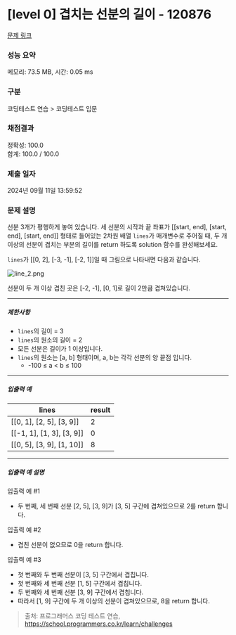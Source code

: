 # [level 0] 겹치는 선분의 길이 - 120876 

[문제 링크](https://school.programmers.co.kr/learn/courses/30/lessons/120876) 

### 성능 요약

메모리: 73.5 MB, 시간: 0.05 ms

### 구분

코딩테스트 연습 > 코딩테스트 입문

### 채점결과

정확성: 100.0<br/>합계: 100.0 / 100.0

### 제출 일자

2024년 09월 11일 13:59:52

### 문제 설명

<p>선분 3개가 평행하게 놓여 있습니다. 세 선분의 시작과 끝 좌표가 [[start, end], [start, end], [start, end]] 형태로 들어있는 2차원 배열 <code>lines</code>가 매개변수로 주어질 때, 두 개 이상의 선분이 겹치는 부분의 길이를 return 하도록 solution 함수를 완성해보세요.</p>

<p><code>lines</code>가 [[0, 2], [-3, -1], [-2, 1]]일 때 그림으로 나타내면 다음과 같습니다.</p>

<p><img src="https://grepp-programmers.s3.ap-northeast-2.amazonaws.com/files/production/e4122d8b-9ce2-49ce-a360-3d1284babd8a/line_2.png" title="" alt="line_2.png"></p>

<p>선분이 두 개 이상 겹친 곳은 [-2, -1], [0, 1]로 길이 2만큼 겹쳐있습니다.</p>

<hr>

<h5>제한사항</h5>

<ul>
<li><code>lines</code>의 길이 = 3</li>
<li><code>lines</code>의 원소의 길이 = 2</li>
<li>모든 선분은 길이가 1 이상입니다.</li>
<li><code>lines</code>의 원소는 [a, b] 형태이며, a, b는 각각 선분의 양 끝점 입니다.

<ul>
<li>-100 ≤ a &lt; b ≤ 100</li>
</ul></li>
</ul>

<hr>

<h5>입출력 예</h5>
<table class="table">
        <thead><tr>
<th>lines</th>
<th>result</th>
</tr>
</thead>
        <tbody><tr>
<td>[[0, 1], [2, 5], [3, 9]]</td>
<td>2</td>
</tr>
<tr>
<td>[[-1, 1], [1, 3], [3, 9]]</td>
<td>0</td>
</tr>
<tr>
<td>[[0, 5], [3, 9], [1, 10]]</td>
<td>8</td>
</tr>
</tbody>
      </table>
<hr>

<h5>입출력 예 설명</h5>

<p>입출력 예 #1</p>

<ul>
<li>두 번째, 세 번째 선분 [2, 5], [3, 9]가 [3, 5] 구간에 겹쳐있으므로 2를 return 합니다.</li>
</ul>

<p>입출력 예 #2</p>

<ul>
<li>겹친 선분이 없으므로 0을 return 합니다.</li>
</ul>

<p>입출력 예 #3</p>

<ul>
<li>첫 번째와 두 번째 선분이 [3, 5] 구간에서&nbsp;겹칩니다.</li>
<li>첫 번째와 세 번째 선분 [1, 5] 구간에서&nbsp;겹칩니다.</li>
<li>두 번째와 세 번째 선분 [3, 9] 구간에서&nbsp;겹칩니다.</li>
<li>따라서 [1, 9] 구간에 두 개 이상의 선분이 겹쳐있으므로, 8을 return 합니다.</li>
</ul>


> 출처: 프로그래머스 코딩 테스트 연습, https://school.programmers.co.kr/learn/challenges